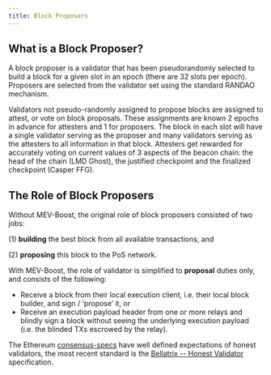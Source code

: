 ```yaml
---
title: Block Proposers
---
```


## What is a Block Proposer?

A block proposer is a validator that has been pseudorandomly selected to build a block for a given slot in an epoch (there are 32 slots per epoch). Proposers are selected from the validator set using the standard RANDAO mechanism.

Validators not pseudo-randomly assigned to propose blocks are assigned to attest, or vote on block proposals. These assignments are known 2 epochs in advance for attesters and 1 for proposers. The block in each slot will have a single validator serving as the proposer and many validators serving as the attesters to all information in that block. Attesters get rewarded for accurately voting on current values of 3 aspects of the beacon chain: the head of the chain (LMD Ghost), the justified checkpoint and the finalized checkpoint (Casper FFG).

## The Role of Block Proposers

Without MEV-Boost, the original role of block proposers consisted of two jobs:

(1) **building** the best block from all available transactions, and

(2) **proposing** this block to the PoS network.

With MEV-Boost, the role of validator is simplified to **proposal** duties only, and consists of the following:

- Receive a block from their local execution client, i.e. their local block builder, and sign / ‘propose’ it, or
- Receive an execution payload header from one or more relays and blindly sign a block without seeing the underlying execution payload (i.e. the blinded TXs escrowed by the relay).

The Ethereum [consensus-specs](https://github.com/ethereum/consensus-specs) have well defined expectations of honest validators, the most recent standard is the [Bellatrix -- Honest Validator](https://github.com/ethereum/consensus-specs/blob/dev/specs/bellatrix/validator.md#bellatrix----honest-validator) specification.
